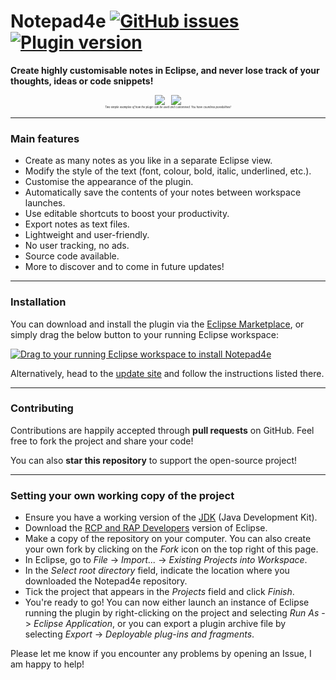 # Notepad4e [![GitHub issues](https://img.shields.io/github/issues/PyvesB/Notepad4e.svg)](https://github.com/PyvesB/Notepad4e/issues) [![Plugin version](https://img.shields.io/github/release/PyvesB/Notepad4e.svg)](https://github.com/PyvesB/Notepad4e/releases)

**Create highly customisable notes in Eclipse, and never lose track of your thoughts, ideas or code snippets!**

<p align="center" style="font-size:5px">
<img src ="http://images.jupload.fr/1487114429.png" />
&nbsp;&nbsp;&nbsp;&nbsp;&nbsp;
<img src ="http://images.jupload.fr/1487114448.png" />
<br />
<i><sub>Two simple examples of how the plugin can be used and customised. You have countless possibilities!</sub></i>

</p>

___

### Main features

* Create as many notes as you like in a separate Eclipse view.
* Modify the style of the text (font, colour, bold, italic, underlined, etc.).
* Customise the appearance of the plugin.
* Automatically save the contents of your notes between workspace launches.
* Use editable shortcuts to boost your productivity.
* Export notes as text files.
* Lightweight and user-friendly.
* No user tracking, no ads.
* Source code available.
* More to discover and to come in future updates!

___

### Installation

You can download and install the plugin via the [Eclipse Marketplace](https://marketplace.eclipse.org/content/notepad4e), or simply drag the below button to your running Eclipse workspace:

<a href="http://marketplace.eclipse.org/marketplace-client-intro?mpc_install=3108021" class="drag" title="Drag to your running Eclipse workspace to install Notepad4e"><img class="img-responsive" src="https://marketplace.eclipse.org/sites/all/themes/solstice/public/images/marketplace/btn-install.png" alt="Drag to your running Eclipse workspace to install Notepad4e" /></a>

Alternatively, head to the [update site](https://pyvesb.github.io/Notepad4e/) and follow the instructions listed there.

___

### Contributing

Contributions are happily accepted through **pull requests** on GitHub. Feel free to fork the project and share your code!

You can also **star this repository** to support the open-source project!

___

### Setting your own working copy of the project

* Ensure you have a working version of the [JDK](http://www.oracle.com/technetwork/java/javase/downloads/jdk8-downloads-2133151.html) (Java Development Kit).
* Download the [RCP and RAP Developers](https://eclipse.org/downloads/eclipse-packages/) version of Eclipse.
* Make a copy of the repository on your computer. You can also create your own fork by clicking on the *Fork* icon on the top right of this page.
* In Eclipse, go to *File* -> *Import...* -> *Existing Projects into Workspace*.
* In the *Select root directory* field, indicate the location where you downloaded the Notepad4e repository.
* Tick the project that appears in the *Projects* field and click *Finish*.
* You're ready to go! You can now either launch an instance of Eclipse running the plugin by right-clicking on the project and selecting *Run As* -> *Eclipse Application*, or you can export a plugin archive file by selecting *Export* -> *Deployable plug-ins and fragments*.
 
Please let me know if you encounter any problems by opening an Issue, I am happy to help!


